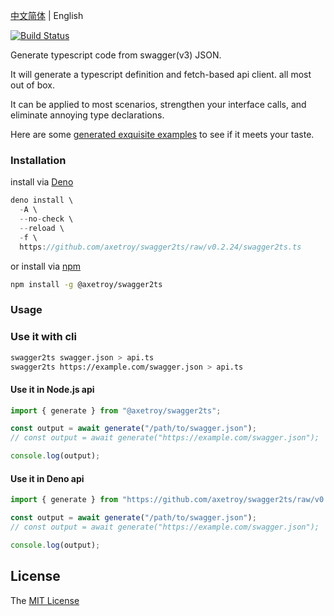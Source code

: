 [中文简体](README.md) | English

[![Build Status](https://github.com/axetroy/swagger2ts/workflows/test/badge.svg)](https://github.com/axetroy/swagger2ts/actions)

Generate typescript code from swagger(v3) JSON.

It will generate a typescript definition and fetch-based api client. all most out of box.

It can be applied to most scenarios, strengthen your interface calls, and eliminate annoying type declarations.

Here are some [generated exquisite examples](__test__/3.0) to see if it meets your taste.

### Installation

install via [Deno](https://deno.land)

```typescript
deno install \
  -A \
  --no-check \
  --reload \
  -f \
  https://github.com/axetroy/swagger2ts/raw/v0.2.24/swagger2ts.ts
```

or install via [npm](https://npmjs.com)

```bash
npm install -g @axetroy/swagger2ts
```

### Usage

### Use it with cli

```bash
swagger2ts swagger.json > api.ts
swagger2ts https://example.com/swagger.json > api.ts
```

#### Use it in Node.js api

```js
import { generate } from "@axetroy/swagger2ts";

const output = await generate("/path/to/swagger.json");
// const output = await generate("https://example.com/swagger.json");

console.log(output);
```

#### Use it in Deno api

```ts
import { generate } from "https://github.com/axetroy/swagger2ts/raw/v0.2.24/generate.ts";

const output = await generate("/path/to/swagger.json");
// const output = await generate("https://example.com/swagger.json");

console.log(output);
```

## License

The [MIT License](LICENSE)
